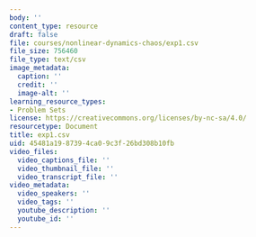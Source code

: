 ```yaml
---
body: ''
content_type: resource
draft: false
file: courses/nonlinear-dynamics-chaos/exp1.csv
file_size: 756460
file_type: text/csv
image_metadata:
  caption: ''
  credit: ''
  image-alt: ''
learning_resource_types:
- Problem Sets
license: https://creativecommons.org/licenses/by-nc-sa/4.0/
resourcetype: Document
title: exp1.csv
uid: 45481a19-8739-4ca0-9c3f-26bd308b10fb
video_files:
  video_captions_file: ''
  video_thumbnail_file: ''
  video_transcript_file: ''
video_metadata:
  video_speakers: ''
  video_tags: ''
  youtube_description: ''
  youtube_id: ''
---
```

